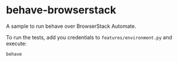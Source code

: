 # behave-browserstack

A sample to run behave over BrowserStack Automate.

To run the tests, add you credentials to `features/environment.py` and execute:

```
behave
```
